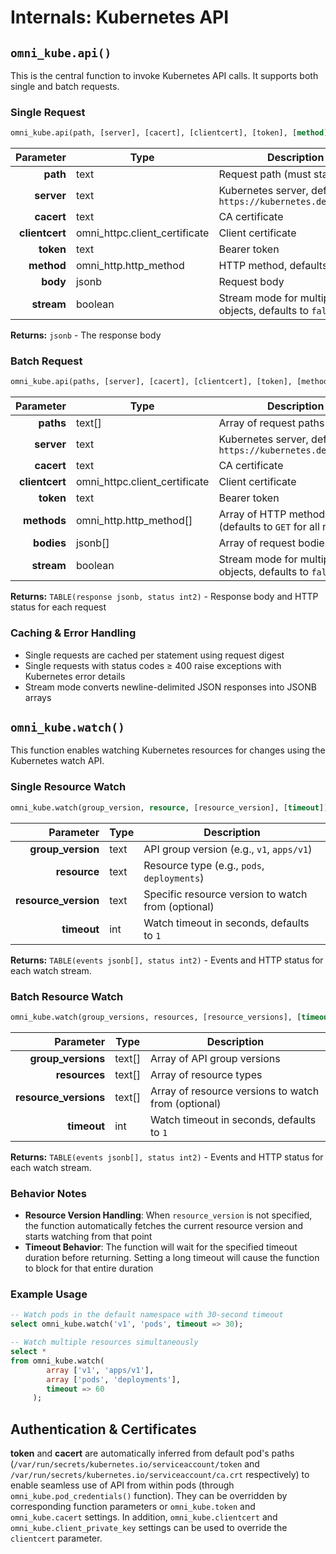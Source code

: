 # Internals: Kubernetes API

## `omni_kube.api()`

This is the central function to invoke Kubernetes API calls. It supports both single and batch requests.

### Single Request

```sql
omni_kube.api(path, [server], [cacert], [clientcert], [token], [method], [body], [stream])
```

|  **Parameter** | **Type**                      | **Description**                                                 |
|---------------:|-------------------------------|-----------------------------------------------------------------|
|       **path** | text                          | Request path (must start with `/`)                              |
|     **server** | text                          | Kubernetes server, defaults to `https://kubernetes.default.svc` |
|     **cacert** | text                          | CA certificate                                                  |
| **clientcert** | omni_httpc.client_certificate | Client certificate                                              |
|      **token** | text                          | Bearer token                                                    |
|     **method** | omni_http.http_method         | HTTP method, defaults to `GET`                                  |
|       **body** | jsonb                         | Request body                                                    |
|     **stream** | boolean                       | Stream mode for multiple JSON objects, defaults to `false`      |

**Returns:** `jsonb` - The response body

### Batch Request

```sql
omni_kube.api(paths, [server], [cacert], [clientcert], [token], [methods], [bodies], [stream])
```

|  **Parameter** | **Type**                      | **Description**                                                 |
|---------------:|-------------------------------|-----------------------------------------------------------------|
|      **paths** | text[]                        | Array of request paths                                          |
|     **server** | text                          | Kubernetes server, defaults to `https://kubernetes.default.svc` |
|     **cacert** | text                          | CA certificate                                                  |
| **clientcert** | omni_httpc.client_certificate | Client certificate                                              |
|      **token** | text                          | Bearer token                                                    |
|    **methods** | omni_http.http_method[]       | Array of HTTP methods (defaults to `GET` for all requests)      |
|     **bodies** | jsonb[]                       | Array of request bodies                                         |
|     **stream** | boolean                       | Stream mode for multiple JSON objects, defaults to `false`      |

**Returns:** `TABLE(response jsonb, status int2)` - Response body and HTTP status for each request

### Caching & Error Handling

- Single requests are cached per statement using request digest
- Single requests with status codes ≥ 400 raise exceptions with Kubernetes error details
- Stream mode converts newline-delimited JSON responses into JSONB arrays

## `omni_kube.watch()`

This function enables watching Kubernetes resources for changes using the Kubernetes watch API.

### Single Resource Watch

```sql
omni_kube.watch(group_version, resource, [resource_version], [timeout])
```

|        **Parameter** | **Type** | **Description**                                    |
|---------------------:|----------|----------------------------------------------------|
|    **group_version** | text     | API group version (e.g., `v1`, `apps/v1`)          |
|         **resource** | text     | Resource type (e.g., `pods`, `deployments`)        |
| **resource_version** | text     | Specific resource version to watch from (optional) |
|          **timeout** | int      | Watch timeout in seconds, defaults to `1`          |

**Returns:** `TABLE(events jsonb[], status int2)` - Events and HTTP status for each watch stream.

### Batch Resource Watch

```sql
omni_kube.watch(group_versions, resources, [resource_versions], [timeout])
```

|         **Parameter** | **Type** | **Description**                                     |
|----------------------:|----------|-----------------------------------------------------|
|    **group_versions** | text[]   | Array of API group versions                         |
|         **resources** | text[]   | Array of resource types                             |
| **resource_versions** | text[]   | Array of resource versions to watch from (optional) |
|           **timeout** | int      | Watch timeout in seconds, defaults to `1`           |

**Returns:** `TABLE(events jsonb[], status int2)` - Events and HTTP status for each watch stream.

### Behavior Notes

- **Resource Version Handling**: When `resource_version` is not specified, the function automatically fetches the
  current resource version and starts watching from that point
- **Timeout Behavior**: The function will wait for the specified timeout duration before returning. Setting a long
  timeout will cause the function to block for that entire duration

### Example Usage

```sql
-- Watch pods in the default namespace with 30-second timeout
select omni_kube.watch('v1', 'pods', timeout => 30);

-- Watch multiple resources simultaneously
select *
from omni_kube.watch(
        array ['v1', 'apps/v1'],
        array ['pods', 'deployments'],
        timeout => 60
     );
```

## Authentication & Certificates

**token** and **cacert** are automatically inferred from default pod's
paths (`/var/run/secrets/kubernetes.io/serviceaccount/token` and `/var/run/secrets/kubernetes.io/serviceaccount/ca.crt`
respectively) to enable seamless use of API from within pods (through `omni_kube.pod_credentials()` function). They can
be overridden by corresponding function parameters or `omni_kube.token` and `omni_kube.cacert` settings. In addition,
`omni_kube.clientcert` and `omni_kube.client_private_key` settings can be used to override
the `clientcert` parameter.
